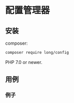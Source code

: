 配置管理器
=======================================


安装
-------

composer:

```sh
composer require long/config
```

PHP 7.0 or newer.

用例
-----

### 例子


```php

```
